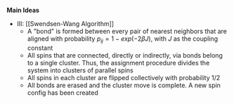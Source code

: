 **Main Ideas**
- III: [[Swendsen-Wang Algorithm]]
	- A "bond" is formed between every pair of nearest neighbors that are aligned with probability $p_{ij} = 1 - exp(-2 \beta J)$, with $J$ as the coupling constant
	- All spins that are connected, directly or indirectly, via bonds belong to a single cluster. Thus, the assignment procedure divides the system into clusters of parallel spins
	- All spins in each cluster are flipped collectively with probability 1/2
	- All bonds are erased and the cluster move is complete. A new spin config has been created

